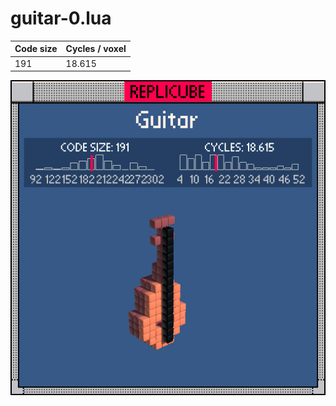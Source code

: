 # guitar-0.lua

| Code size | Cycles / voxel |
| --------- | -------------- |
| 191       | 18.615         |

![](guitar-0.png)
